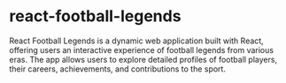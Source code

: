 # react-football-legends
React Football Legends is a dynamic web application built with React, offering users an interactive experience of football legends from various eras. The app allows users to explore detailed profiles of football players, their careers, achievements, and contributions to the sport.
